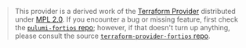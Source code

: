 > This provider is a derived work of the [Terraform Provider](https://github.com/fortinetdev/terraform-provider-fortios)
> distributed under [MPL 2.0](https://www.mozilla.org/en-US/MPL/2.0/). If you encounter a bug or missing feature,
> first check the [`pulumi-fortios` repo](https://github.com/aspyrmedia/pulumi-fortios/issues); however, if that doesn't turn up anything,
> please consult the source [`terraform-provider-fortios` repo](https://github.com/fortinetdev/terraform-provider-fortios/issues).